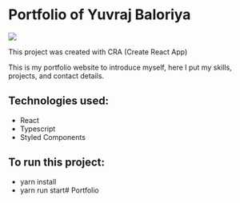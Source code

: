 # Portfolio of Yuvraj Baloriya

<img src ="https://github.com/CodeYuvraj/CodeYuvraj/blob/5920a79f4c5977332a67caf91125241cf0fc46b5/www.YuvrajBaloriya.in.png" />
 
This project was created with CRA (Create React App)

This is my portfolio website to introduce myself, here I put my skills, projects, and contact details.

## Technologies used:
- React
- Typescript
- Styled Components
 
## To run this project:
- yarn install
- yarn run start# Portfolio
